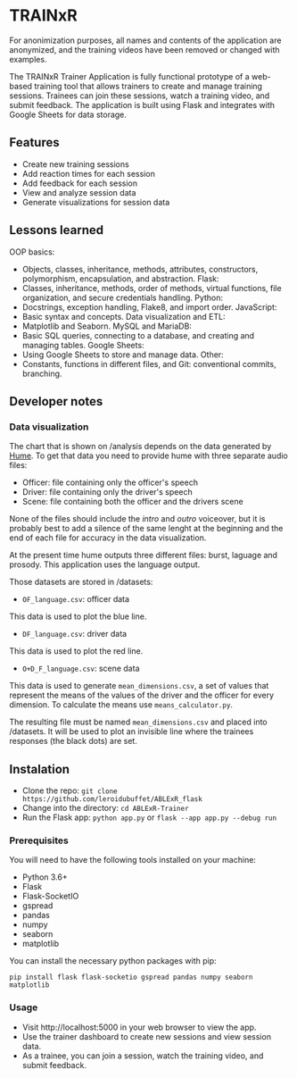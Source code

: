 # TRAINxR

For anonimization purposes, all names and contents of the application  are anonymized, and the training videos have been removed or changed with examples.

The TRAINxR Trainer Application is fully functional prototype of a web-based training tool that allows trainers to create and manage training sessions. Trainees can join these sessions, watch a training video, and submit feedback. The application is built using Flask and integrates with Google Sheets for data storage.

## Features

- Create new training sessions
- Add reaction times for each session
- Add feedback for each session
- View and analyze session data
- Generate visualizations for session data

## Lessons learned

OOP basics:
- Objects, classes, inheritance, methods, attributes, constructors, polymorphism, encapsulation, and abstraction.
Flask:
- Classes, inheritance, methods, order of methods, virtual functions, file organization, and secure credentials handling.
Python:
- Docstrings, exception handling, Flake8, and import order.
JavaScript:
- Basic syntax and concepts.
Data visualization and ETL:
- Matplotlib and Seaborn.
MySQL and MariaDB:
- Basic SQL queries, connecting to a database, and creating and managing tables.
Google Sheets:
- Using Google Sheets to store and manage data.
Other:
- Constants, functions in different files, and Git: conventional commits, branching.

## Developer notes

### Data visualization

The chart that is shown on /analysis depends on the data generated by [Hume](https://www.hume.ai). To get that data you need to provide hume with three separate audio files:

- Officer: file containing only the officer's speech
- Driver: file containing only the driver's speech
- Scene: file containing both the officer and the drivers scene

None of the files should include the *intro* and *outro* voiceover, but it is probably best to add a silence of the same lenght at the beginning and the end of each file for accuracy in the data visualization.

At the present time hume outputs three different files: burst, laguage and prosody. This application uses the language output.

Those datasets are stored in /datasets:

- `OF_language.csv`: officer data

This data is used to plot the blue line.

- `DF_language.csv`: driver data

This data is used to plot the red line.

- `O+D_F_language.csv`: scene data

This data is used to generate `mean_dimensions.csv`, a set of values that represent the means of the values of the driver and the officer for every dimension. To calculate the means use `means_calculator.py`.

The resulting file must be named `mean_dimensions.csv` and placed into /datasets. It will be used to plot an invisible line where the trainees responses (the black dots) are set.

## Instalation

- Clone the repo: `git clone https://github.com/leroidubuffet/ABLExR_flask`
- Change into the directory: `cd ABLExR-Trainer`
- Run the Flask app: `python app.py` or `flask --app app.py --debug run`

### Prerequisites

You will need to have the following tools installed on your machine:

- Python 3.6+
- Flask
- Flask-SocketIO
- gspread
- pandas
- numpy
- seaborn
- matplotlib

You can install the necessary python packages with pip:

`pip install flask flask-socketio gspread pandas numpy seaborn matplotlib`

### Usage

- Visit http://localhost:5000 in your web browser to view the app.
- Use the trainer dashboard to create new sessions and view session data.
- As a trainee, you can join a session, watch the training video, and submit feedback.

